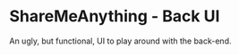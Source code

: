 ShareMeAnything - Back UI
=========================

An ugly, but functional, UI to play around with the back-end.
